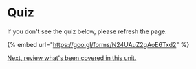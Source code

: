 # Quiz

If you don't see the quiz below, please refresh the page.

{% embed url="https://goo.gl/forms/N24UAuZ2gAoE6Txd2" %}



[Next, review what's been covered in this unit.](developer-tools-cheatsheet.md)

